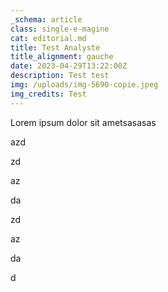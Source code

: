 ```yaml
---
_schema: article
class: single-e-magine
cat: editorial.md
title: Test Analyste
title_alignment: gauche
date: 2023-04-29T13:22:00Z
description: Test test
img: /uploads/img-5690-copie.jpeg
img_credits: Test
---
```

Lorem ipsum dolor sit ametsasasas&nbsp;

azd

zd

az

da

zd

az

da

d